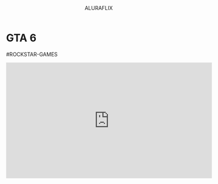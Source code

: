 <body>
    

<header>ALURAFLIX</header>


<h1>GTA 6</h1>
<p>#ROCKSTAR-GAMES</p>


<iframe width="560" height="315" src="https://youtu.be/ae-mpZQLM7w?si=O2j3LdrsSgLOuzcW" title="YouTube video player" frameborder="0" allow="accelerometer; autoplay; clipboard-write; encrypted-media; gyroscope; picture-in-picture; web-share" referrerpolicy="strict-origin-when-cross-origin" allowfullscreen></iframe>


</body>
